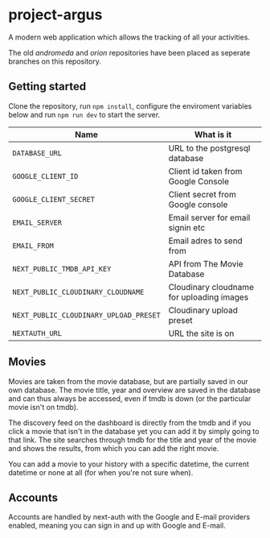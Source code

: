 # project-argus

A modern web application which allows the tracking of all your activities.

The old _andromeda_ and _orion_ repositories have been placed as seperate branches on this repository.

## Getting started

Clone the repository, run `npm install`, configure the enviroment variables below and run `npm run dev` to start the server.

| Name                                   | What is it                                |
| -------------------------------------- | ----------------------------------------- |
| `DATABASE_URL`                         | URL to the postgresql database            |
| `GOOGLE_CLIENT_ID`                     | Client id taken from Google Console       |
| `GOOGLE_CLIENT_SECRET`                 | Client secret from Google console         |
| `EMAIL_SERVER`                         | Email server for email signin etc         |
| `EMAIL_FROM`                           | Email adres to send from                  |
| `NEXT_PUBLIC_TMDB_API_KEY`             | API from The Movie Database               |
| `NEXT_PUBLIC_CLOUDINARY_CLOUDNAME`     | Cloudinary cloudname for uploading images |
| `NEXT_PUBLIC_CLOUDINARY_UPLOAD_PRESET` | Cloudinary upload preset                  |
| `NEXTAUTH_URL`                         | URL the site is on                        |

## Movies

Movies are taken from the movie database, but are partially saved in our own database. The movie title, year and overview are saved in the database and can thus always be accessed, even if tmdb is down (or the particular movie isn't on tmdb).

The discovery feed on the dashboard is directly from the tmdb and if you click a movie that isn't in the database yet you can add it by simply going to that link. The site searches through tmdb for the title and year of the movie and shows the results, from which you can add the right movie.

You can add a movie to your history with a specific datetime, the current datetime or none at all (for when you're not sure when).

## Accounts

Accounts are handled by next-auth with the Google and E-mail providers enabled, meaning you can sign in and up with Google and E-mail.

